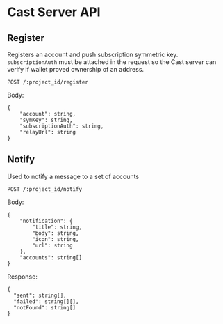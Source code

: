 # Cast Server API

## Register

Registers an account and push subscription symmetric key. `subscriptionAuth` must be attached in the request so the Cast server can verify if wallet proved ownership of an address.

`POST /:project_id/register`

Body:

```jsonc
{
    "account": string,
    "symKey": string,
    "subscriptionAuth": string,
    "relayUrl": string
}
```

## Notify

Used to notify a message to a set of accounts

`POST /:project_id/notify`

Body:

```jsonc
{
    "notification": {
        "title": string,
        "body": string,
        "icon": string,
        "url": string
    },
    "accounts": string[]
}
``` 

Response: 

```jsonc
{
  "sent": string[],
  "failed": string[][],
  "notFound": string[]
}
```
